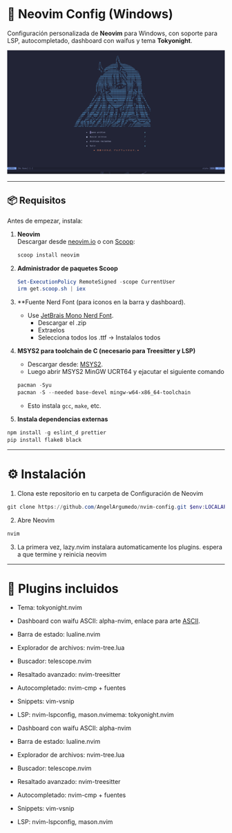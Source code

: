 # 🌸 Neovim Config (Windows)

Configuración personalizada de **Neovim** para Windows, con soporte para LSP, autocompletado, dashboard con waifus y tema **Tokyonight**.  

![preview](./screenshot.png) <!-- (opcional: captura de tu dashboard) -->

---

## 📦 Requisitos

Antes de empezar, instala:

1. **Neovim**  
   Descargar desde [neovim.io](https://neovim.io/) o con [Scoop](https://scoop.sh/):
   ```powershell
   scoop install neovim
   
   ```
2. **Administrador de paquetes Scoop**
    ```powershell
    Set-ExecutionPolicy RemoteSigned -scope CurrentUser
    irm get.scoop.sh | iex

    ```
3. **Fuente Nerd Font (para iconos en la barra y dashboard).
    - Use [JetBrais Mono Nerd Font](https://www.nerdfonts.com/).
        - Descargar el .zip
        - Extraelos
        - Selecciona todos los .ttf -> Instalalos todos

4. **MSYS2 para toolchain de C (necesario para Treesitter y LSP)**
    - Descargar desde: [MSYS2](https://www.msys2.org/).
    - Luego abrir MSYS2 MinGW UCRT64 y ejacutar el siguiente comando
    ```powershell
    pacman -Syu
    pacman -S --needed base-devel mingw-w64-x86_64-toolchain

    ```
    - Esto instala `gcc`, `make`, etc.

5. **Instala dependencias externas**
```powershell
npm install -g eslint_d prettier
pip install flake8 black

```

---
# ⚙️ Instalación

1. Clona este repositorio en tu carpeta de Configuración de Neovim
```powershell
git clone https://github.com/AngelArgumedo/nvim-config.git $env:LOCALAPPDATA\nvim

```

2. Abre Neovim
```powershell
nvim

```

3. La primera vez, lazy.nvim instalara automaticamente los plugins.
espera a que termine y reinicia neovim

---
# 🎨 Plugins incluidos
- Tema: tokyonight.nvim

- Dashboard con waifu ASCII: alpha-nvim, enlace para arte [ASCII](https://emojicombos.com/waifu-ascii-art).

- Barra de estado: lualine.nvim

- Explorador de archivos: nvim-tree.lua

- Buscador: telescope.nvim

- Resaltado avanzado: nvim-treesitter

- Autocompletado: nvim-cmp + fuentes

- Snippets: vim-vsnip

- LSP: nvim-lspconfig, mason.nvimema: tokyonight.nvim

- Dashboard con waifu ASCII: alpha-nvim

- Barra de estado: lualine.nvim

- Explorador de archivos: nvim-tree.lua

- Buscador: telescope.nvim

- Resaltado avanzado: nvim-treesitter

- Autocompletado: nvim-cmp + fuentes

- Snippets: vim-vsnip

- LSP: nvim-lspconfig, mason.nvim

